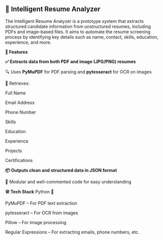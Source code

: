 ## 🧠 **Intelligent Resume Analyzer**

The Intelligent Resume Analyzer is a prototype system that extracts structured candidate information from unstructured resumes, including PDFs and image-based files. It aims to automate the resume screening process by identifying key details such as name, contact, skills, education, experience, and more.

**📌 Features**

**✅ Extracts data from both PDF and image (JPG/PNG) resumes**

🔍 Uses **PyMuPDF** for PDF parsing and **pytesseract** for OCR on images

🧾 Retrieves:

Full Name

Email Address

Phone Number

Skills

Education

Experience

Projects

Certifications

**📦 Outputs clean and structured data in JSON format**

📘 Modular and well-commented code for easy understanding

**🛠️ Tech Stack**
Python 🐍

PyMuPDF – For PDF text extraction

pytesseract – For OCR from images

Pillow – For image processing

Regular Expressions – For extracting emails, phone numbers, etc.
